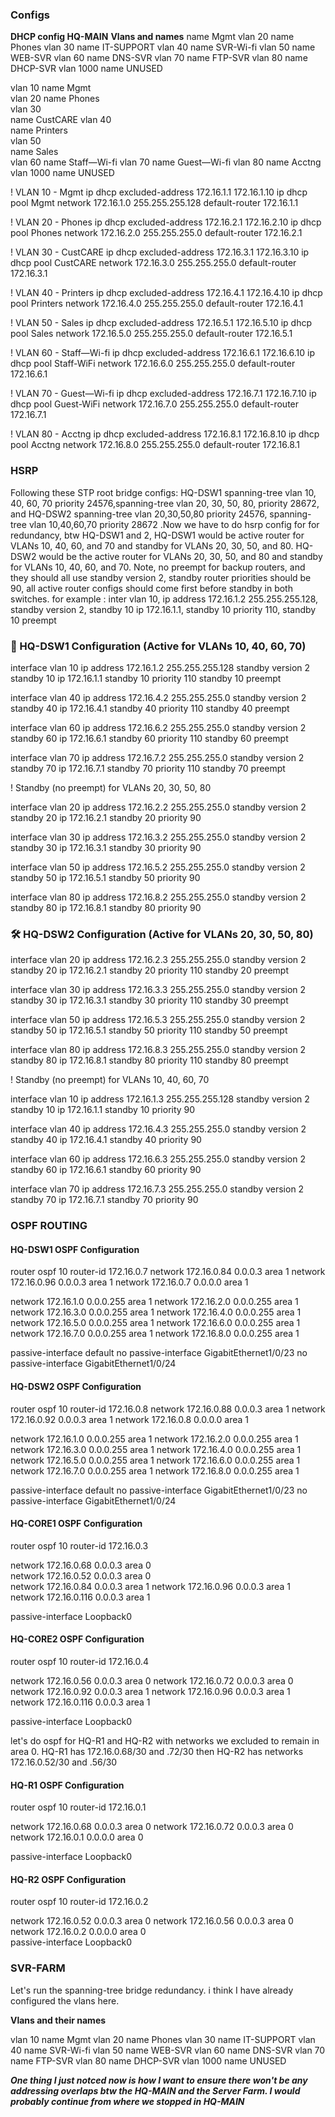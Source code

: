 ### Configs 

**DHCP config HQ-MAIN**
**Vlans and names**
name Mgmt
vlan 20
name Phones
vlan 30
name IT-SUPPORT
vlan 40
name SVR-Wi-fi
vlan 50
name  WEB-SVR
vlan 60
name DNS-SVR
vlan 70
name FTP-SVR
vlan 80
name DHCP-SVR
vlan 1000
name UNUSED
 


vlan 10
name Mgmt                                 
vlan 20
name  Phones                               
vlan 30   
name CustCARE 
vlan 40  
name Printers                            
vlan 50  
name Sales                               
vlan 60
name Staff—Wi-fi
vlan 70 
name Guest—Wi-fi
vlan 80
name Acctng                              
vlan 1000 
name UNUSED 
 



! VLAN 10 - Mgmt
ip dhcp excluded-address 172.16.1.1 172.16.1.10
ip dhcp pool Mgmt
 network 172.16.1.0 255.255.255.128
 default-router 172.16.1.1

! VLAN 20 - Phones
ip dhcp excluded-address 172.16.2.1 172.16.2.10
ip dhcp pool Phones
 network 172.16.2.0 255.255.255.0
 default-router 172.16.2.1

! VLAN 30 - CustCARE
ip dhcp excluded-address 172.16.3.1 172.16.3.10
ip dhcp pool CustCARE
 network 172.16.3.0 255.255.255.0
 default-router 172.16.3.1

! VLAN 40 - Printers
ip dhcp excluded-address 172.16.4.1 172.16.4.10
ip dhcp pool Printers
 network 172.16.4.0 255.255.255.0
 default-router 172.16.4.1

! VLAN 50 - Sales
ip dhcp excluded-address 172.16.5.1 172.16.5.10
ip dhcp pool Sales
 network 172.16.5.0 255.255.255.0
 default-router 172.16.5.1

! VLAN 60 - Staff—Wi-fi
ip dhcp excluded-address 172.16.6.1 172.16.6.10
ip dhcp pool Staff-WiFi
 network 172.16.6.0 255.255.255.0
 default-router 172.16.6.1

! VLAN 70 - Guest—Wi-fi
ip dhcp excluded-address 172.16.7.1 172.16.7.10
ip dhcp pool Guest-WiFi
 network 172.16.7.0 255.255.255.0
 default-router 172.16.7.1

! VLAN 80 - Acctng
ip dhcp excluded-address 172.16.8.1 172.16.8.10
ip dhcp pool Acctng
 network 172.16.8.0 255.255.255.0
 default-router 172.16.8.1

### HSRP

Following these STP root bridge configs: HQ-DSW1 spanning-tree vlan 10, 40, 60, 70 priority 24576,spanning-tree vlan 20, 30, 50, 80, priority 28672, and HQ-DSW2 spanning-tree vlan 20,30,50,80 priority 24576, spanning-tree vlan 10,40,60,70 priority 28672 .Now we have to do hsrp config for for redundancy, btw HQ-DSW1 and 2, HQ-DSW1 would be active router for VLANs 10, 40, 60, and 70 and standby for VLANs 20, 30, 50, and 80. HQ-DSW2 would be the active router for VLANs 20, 30, 50, and 80 and standby for VLANs 10, 40, 60, and 70. Note, no preempt for backup routers, and they should all use standby version 2, standby router priorities should be 90, all active router configs should come first before standby in both switches. for example : inter vlan 10, ip address 172.16.1.2 255.255.255.128, standby version 2, standby 10 ip 172.16.1.1, standby 10 priority 110, standby 10 preempt

### 🔧 HQ-DSW1 Configuration (Active for VLANs 10, 40, 60, 70)

interface vlan 10
 ip address 172.16.1.2 255.255.255.128
 standby version 2
 standby 10 ip 172.16.1.1
 standby 10 priority 110
 standby 10 preempt

interface vlan 40
 ip address 172.16.4.2 255.255.255.0
 standby version 2
 standby 40 ip 172.16.4.1
 standby 40 priority 110
 standby 40 preempt

interface vlan 60
 ip address 172.16.6.2 255.255.255.0
 standby version 2
 standby 60 ip 172.16.6.1
 standby 60 priority 110
 standby 60 preempt

interface vlan 70
 ip address 172.16.7.2 255.255.255.0
 standby version 2
 standby 70 ip 172.16.7.1
 standby 70 priority 110
 standby 70 preempt

! Standby (no preempt) for VLANs 20, 30, 50, 80

interface vlan 20
 ip address 172.16.2.2 255.255.255.0
 standby version 2
 standby 20 ip 172.16.2.1
 standby 20 priority 90

interface vlan 30
 ip address 172.16.3.2 255.255.255.0
 standby version 2
 standby 30 ip 172.16.3.1
 standby 30 priority 90

interface vlan 50
 ip address 172.16.5.2 255.255.255.0
 standby version 2
 standby 50 ip 172.16.5.1
 standby 50 priority 90

interface vlan 80
 ip address 172.16.8.2 255.255.255.0
 standby version 2
 standby 80 ip 172.16.8.1
 standby 80 priority 90

### 🛠️ HQ-DSW2 Configuration (Active for VLANs 20, 30, 50, 80)

interface vlan 20
 ip address 172.16.2.3 255.255.255.0
 standby version 2
 standby 20 ip 172.16.2.1
 standby 20 priority 110
 standby 20 preempt

interface vlan 30
 ip address 172.16.3.3 255.255.255.0
 standby version 2
 standby 30 ip 172.16.3.1
 standby 30 priority 110
 standby 30 preempt

interface vlan 50
 ip address 172.16.5.3 255.255.255.0
 standby version 2
 standby 50 ip 172.16.5.1
 standby 50 priority 110
 standby 50 preempt

interface vlan 80
 ip address 172.16.8.3 255.255.255.0
 standby version 2
 standby 80 ip 172.16.8.1
 standby 80 priority 110
 standby 80 preempt

! Standby (no preempt) for VLANs 10, 40, 60, 70

interface vlan 10
 ip address 172.16.1.3 255.255.255.128
 standby version 2
 standby 10 ip 172.16.1.1
 standby 10 priority 90

interface vlan 40
 ip address 172.16.4.3 255.255.255.0
 standby version 2
 standby 40 ip 172.16.4.1
 standby 40 priority 90

interface vlan 60
 ip address 172.16.6.3 255.255.255.0
 standby version 2
 standby 60 ip 172.16.6.1
 standby 60 priority 90

interface vlan 70
 ip address 172.16.7.3 255.255.255.0
 standby version 2
 standby 70 ip 172.16.7.1
 standby 70 priority 90



### OSPF ROUTING

#### HQ-DSW1 OSPF Configuration
router ospf 10
 router-id 172.16.0.7
 network 172.16.0.84 0.0.0.3 area 1
 network 172.16.0.96 0.0.0.3 area 1
 network 172.16.0.7 0.0.0.0 area 1

 network 172.16.1.0 0.0.0.255 area 1
 network 172.16.2.0 0.0.0.255 area 1
 network 172.16.3.0 0.0.0.255 area 1
 network 172.16.4.0 0.0.0.255 area 1
 network 172.16.5.0 0.0.0.255 area 1
 network 172.16.6.0 0.0.0.255 area 1
 network 172.16.7.0 0.0.0.255 area 1
 network 172.16.8.0 0.0.0.255 area 1

 passive-interface default
 no passive-interface GigabitEthernet1/0/23
 no passive-interface GigabitEthernet1/0/24

#### HQ-DSW2 OSPF Configuration

router ospf 10
 router-id 172.16.0.8
 network 172.16.0.88 0.0.0.3 area 1
 network 172.16.0.92 0.0.0.3 area 1
 network 172.16.0.8 0.0.0.0 area 1

 network 172.16.1.0 0.0.0.255 area 1
 network 172.16.2.0 0.0.0.255 area 1
 network 172.16.3.0 0.0.0.255 area 1
 network 172.16.4.0 0.0.0.255 area 1
 network 172.16.5.0 0.0.0.255 area 1
 network 172.16.6.0 0.0.0.255 area 1
 network 172.16.7.0 0.0.0.255 area 1
 network 172.16.8.0 0.0.0.255 area 1

 passive-interface default
 no passive-interface GigabitEthernet1/0/23
 no passive-interface GigabitEthernet1/0/24


#### HQ-CORE1 OSPF Configuration

router ospf 10
 router-id 172.16.0.3

 network 172.16.0.68 0.0.0.3 area 0  
 network 172.16.0.52 0.0.0.3 area 0  
 network 172.16.0.84 0.0.0.3 area 1
 network 172.16.0.96 0.0.0.3 area 1
 network 172.16.0.116 0.0.0.3 area 1

 passive-interface Loopback0


#### HQ-CORE2 OSPF Configuration 
router ospf 10
 router-id 172.16.0.4

 network 172.16.0.56 0.0.0.3 area 0
 network 172.16.0.72 0.0.0.3 area 0
 network 172.16.0.92 0.0.0.3 area 1
 network 172.16.0.96 0.0.0.3 area 1
 network 172.16.0.116 0.0.0.3 area 1

 passive-interface Loopback0



 let's do ospf for HQ-R1 and HQ-R2 with networks we excluded to remain in area 0. HQ-R1 has 172.16.0.68/30 and .72/30 then HQ-R2 has networks 172.16.0.52/30 and .56/30

#### HQ-R1 OSPF Configuration

 router ospf 10
 router-id 172.16.0.1


 network 172.16.0.68 0.0.0.3 area 0
 network 172.16.0.72 0.0.0.3 area 0
 network 172.16.0.1 0.0.0.0 area 0   

 passive-interface Loopback0

#### HQ-R2 OSPF Configuration
router ospf 10
 router-id 172.16.0.2

 network 172.16.0.52 0.0.0.3 area 0
 network 172.16.0.56 0.0.0.3 area 0
 network 172.16.0.2 0.0.0.0 area 0  
 passive-interface Loopback0




### SVR-FARM

Let's run the spanning-tree bridge redundancy. i think I have already configured the vlans here.

**Vlans and their names**

vlan 10
name Mgmt
vlan 20
name Phones
vlan 30
name IT-SUPPORT
vlan 40
name SVR-Wi-fi
vlan 50
name  WEB-SVR
vlan 60
name DNS-SVR
vlan 70
name FTP-SVR
vlan 80
name DHCP-SVR
vlan 1000
name UNUSED


**_One thing I just notced now is how I want to ensure there won't be any addressing overlaps btw the HQ-MAIN and the Server Farm. I would probably continue from where we stopped in HQ-MAIN_**